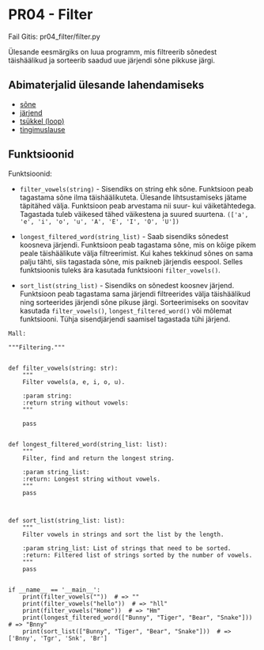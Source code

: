 PR04 - Filter
===
Fail Gitis: pr04_filter/filter.py

Ülesande eesmärgiks on luua programm, mis filtreerib sõnedest täishäälikud ja sorteerib saadud uue järjendi sõne pikkuse järgi.

Abimaterjalid ülesande lahendamiseks
------------------------------------

- [sõne](https://ained.ttu.ee/pydoc/string.html)
- [järjend](https://ained.ttu.ee/pydoc/list.html>)
- [tsükkel (loop)](https://ained.ttu.ee/pydoc/loop.html)
- [tingimuslause](https://ained.ttu.ee/pydoc/if_statements.html)

Funktsioonid
---

Funktsioonid:

- ``filter_vowels(string)`` - Sisendiks on string ehk sõne. Funktsioon peab tagastama sõne ilma täishäälikuteta. Ülesande lihtsustamiseks jätame täpitähed välja. 
Funktsioon peab arvestama nii suur- kui väiketähtedega. Tagastada tuleb väikesed tähed väikestena ja suured suurtena. ```(['a', 'e', 'i', 'o', 'u', 'A', 'E', 'I', 'O', 'U'])```

- ``longest_filtered_word(string_list)`` - Saab sisendiks sõnedest koosneva järjendi. Funktsioon peab tagastama sõne, mis on kõige pikem peale täishäälikute välja filtreerimist. 
Kui kahes tekkinud sõnes on sama palju tähti, siis tagastada sõne, mis paikneb järjendis eespool. Selles funktsioonis tuleks ära kasutada funktsiooni ``filter_vowels()``.

- ``sort_list(string_list)`` - Sisendiks on sõnedest koosnev järjend. Funktsioon peab tagastama sama järjendi filtreerides välja täishäälikud ning sorteerides järjendi sõne pikuse järgi. 
Sorteerimiseks on soovitav kasutada ``filter_vowels()``, ``longest_filtered_word()`` või mõlemat funktsiooni. Tühja sisendjärjendi saamisel tagastada tühi järjend.

```
Mall:

"""Filtering."""


def filter_vowels(string: str):
    """
    Filter vowels(a, e, i, o, u).

    :param string:
    :return string without vowels:
    """

    pass


def longest_filtered_word(string_list: list):
    """
    Filter, find and return the longest string.

    :param string_list:
    :return: Longest string without vowels.
    """
    pass



def sort_list(string_list: list):
    """
    Filter vowels in strings and sort the list by the length.

    :param string_list: List of strings that need to be sorted.
    :return: Filtered list of strings sorted by the number of vowels.
    """
    pass
    

if __name__ == '__main__':
    print(filter_vowels(""))  # => ""
    print(filter_vowels("hello"))  # => "hll"
    print(filter_vowels("Home"))  # => "Hm"
    print(longest_filtered_word(["Bunny", "Tiger", "Bear", "Snake"]))  # => "Bnny"
    print(sort_list(["Bunny", "Tiger", "Bear", "Snake"]))  # => ['Bnny', 'Tgr', 'Snk', 'Br']
```
